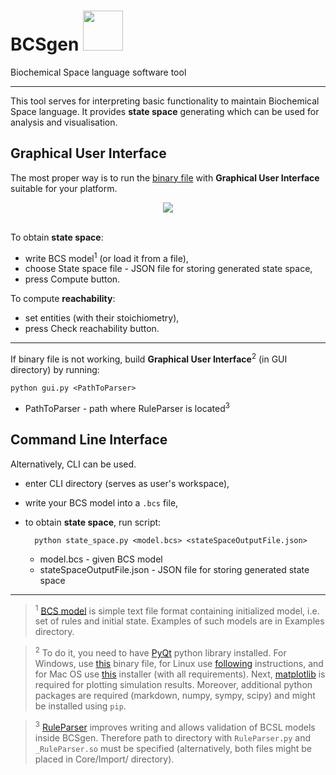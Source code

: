 # BCSgen <img src="https://gitlab.fi.muni.cz/xtrojak/BCSgen/raw/f86b612af8a8d1f53eefad9ed680b1666398aa5c/GUI/icons/128x128.png" width="64">  

Biochemical Space language software tool

---

This tool serves for interpreting basic functionality to maintain Biochemical Space language. It provides __state space__ generating which can be used for analysis and visualisation.

## Graphical User Interface

The most proper way is to run the [binary file](https://gitlab.fi.muni.cz/xtrojak/BCSgen/tags/v2.1) with __Graphical User Interface__ suitable for your platform.

<div align="center">
  <img src="http://i.imgur.com/7g2zp9Z.png"><br><br>
</div>

To obtain __state space__:
* write BCS model<sup>1</sup> (or load it from a file),
* choose State space file - JSON file for storing generated state space,
* press Compute button.

To compute __reachability__:
* set entities (with their stoichiometry),
* press Check reachability button.

---

If binary file is not working, build __Graphical User Interface__<sup>2</sup> (in GUI directory) by running:

    python gui.py <PathToParser>
    
* PathToParser - path where RuleParser is located<sup>3</sup>
    
## Command Line Interface

Alternatively, CLI can be used.

* enter CLI directory (serves as user's workspace),
* write your BCS model into a `.bcs` file,
* to obtain __state space__, run script:

        python state_space.py <model.bcs> <stateSpaceOutputFile.json>
        
    * model.bcs - given BCS model
    * stateSpaceOutputFile.json - JSON file for storing generated state space

---

> <sup>1</sup> [BCS model](http://sybila.fi.muni.cz/tools/bcsgen#bcsl_model) is simple text file format containing initialized model, i.e. set of rules and initial state. Examples of such models are in Examples directory.

> <sup>2</sup> To do it, you need to have [PyQt](https://wiki.python.org/moin/PyQt) python library installed. 
For Windows, use [this](http://www.lfd.uci.edu/~gohlke/pythonlibs/#pyqt4) binary file, for Linux use [following](http://pythoncentral.io/install-pyside-pyqt-on-windows-mac-linux/) instructions, and for Mac OS use [this](https://sourceforge.net/projects/pyqtx/) installer (with all requirements). Next, [matplotlib](https://matplotlib.org/users/installing.html) is required for plotting simulation results.
Moreover, additional python packages are required (markdown, numpy, sympy, scipy) and might be installed using `pip`.

> <sup>3</sup> [RuleParser](https://gitlab.fi.muni.cz/grp-sybila/rule-parser) improves writing and allows validation of BCSL models inside BCSgen. Therefore path to directory with `RuleParser.py` and `_RuleParser.so` must be specified (alternatively, both files might be placed in Core/Import/ directory).

